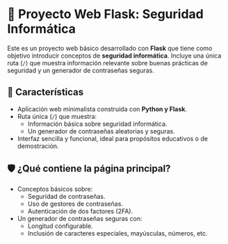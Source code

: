 # 🔐 Proyecto Web Flask: Seguridad Informática

Este es un proyecto web básico desarrollado con **Flask** que tiene como objetivo introducir conceptos de **seguridad informática**. Incluye una única ruta (`/`) que muestra información relevante sobre buenas prácticas de seguridad y un generador de contraseñas seguras.

## 📌 Características

- Aplicación web minimalista construida con **Python y Flask**.
- Ruta única (`/`) que muestra:
  - Información básica sobre seguridad informática.
  - Un generador de contraseñas aleatorias y seguras.
- Interfaz sencilla y funcional, ideal para propósitos educativos o de demostración.

## 🛡️ ¿Qué contiene la página principal?

- Conceptos básicos sobre:
  - Seguridad de contraseñas.
  - Uso de gestores de contraseñas.
  - Autenticación de dos factores (2FA).
- Un generador de contraseñas seguras con:
  - Longitud configurable.
  - Inclusión de caracteres especiales, mayúsculas, números, etc.
